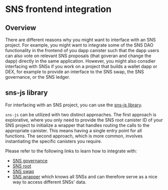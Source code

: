 # SNS frontend integration
## Overview
There are different reasons why you might want to interface with an SNS project.
For example, you might want to integrate some of the SNS DAO functionality in the frontend of you dapp canister such that the dapp users can also vote on relevant SNS proposals (that goveran and change the dapp) directly in the same application.
However, you might also consdier interfacing with SNSs if you work on a project that builds a wallet dapp or DEX, for example to provide an interface to the SNS swap, the SNS governance, or the SNS ledger. 

## sns-js library
For interfacing with an SNS project, you can use the [sns-js library](https://github.com/dfinity/ic-js/blob/main/packages/sns/README.md).

`sns-js` can be utilized with two distinct approaches. 
The first approach is explorative, where you only need to provide the SNS root canister ID of your SNS project to initialize a wrapper that handles routing the calls to the appropriate canister. This means having a single entry point for all functions.
The second approach, which is more common, involves instantiating the specific canisters you require.

Please refer to the following links to learn how to integrate with: 
* [SNS governance](https://github.com/dfinity/ic-js/blob/main/packages/sns/README.md#factory-snsgovernancecanister)
* [SNS root](https://github.com/dfinity/ic-js/blob/main/packages/sns/README.md#factory-snsrootcanister)
* [SNS swap](https://github.com/dfinity/ic-js/blob/main/packages/sns/README.md#factory-snsswapcanister)
* [SNS wrapper](https://github.com/dfinity/ic-js/blob/main/packages/sns/README.md#factory-snswrapper) which knows all SNSs and can therefore serve as a nice way to access different SNSs' data.